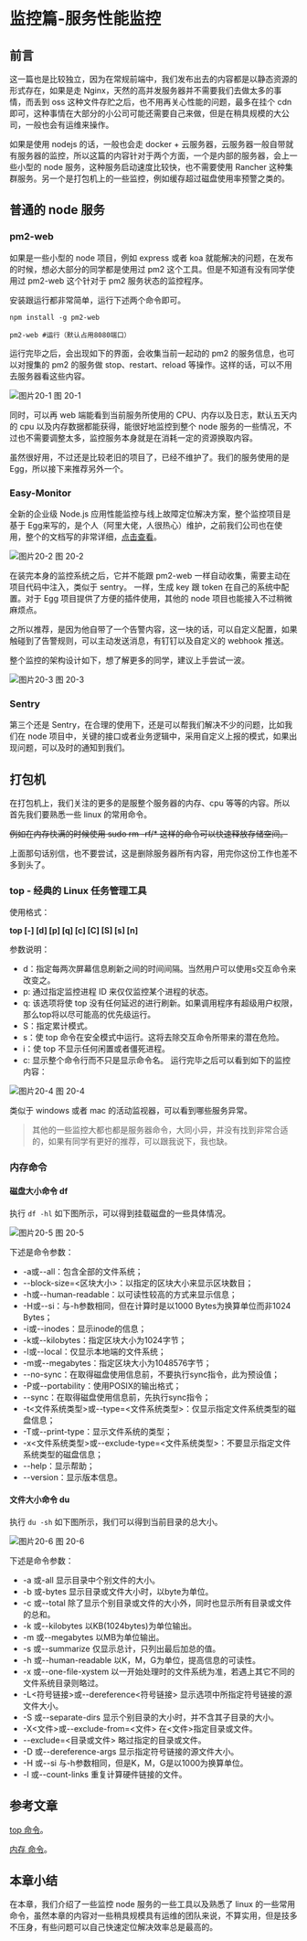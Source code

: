 # 监控篇-服务性能监控

## 前言

这一篇也是比较独立，因为在常规前端中，我们发布出去的内容都是以静态资源的形式存在，如果是走 Nginx，天然的高并发服务器并不需要我们去做太多的事情，而丢到 oss 这种文件存贮之后，也不用再关心性能的问题，最多在挂个 cdn 即可，这种事情在大部分的小公司可能还需要自己来做，但是在稍具规模的大公司，一般也会有运维来操作。

如果是使用 nodejs 的话，一般也会走 docker + 云服务器，云服务器一般自带就有服务器的监控，所以这篇的内容针对于两个方面，一个是内部的服务器，会上一些小型的 node 服务，这种服务启动速度比较快，也不需要使用 Rancher 这种集群服务。另一个是打包机上的一些监控，例如缓存超过磁盘使用率预警之类的。

## 普通的 node 服务

### pm2-web

如果是一些小型的 node 项目，例如 express 或者 koa 就能解决的问题，在发布的时候，想必大部分的同学都是使用过 pm2 这个工具。但是不知道有没有同学使用过 pm2-web 这个针对于 pm2 服务状态的监控程序。

安装跟运行都非常简单，运行下述两个命令即可。

```shell
npm install -g pm2-web
```

```shell
pm2-web #运行（默认占用8080端口）
```

运行完毕之后，会出现如下的界面，会收集当前一起动的 pm2 的服务信息，也可以对搜集的 pm2 的服务做 stop、restart、reload 等操作。这样的话，可以不用去服务器看这些内容。

<div class="image-container">
    <img src="./docs/nodeDevops/images/183.png" alt="图片20-1" title="图片20-1" >
    <span class="image-title">图 20-1 </span>
</div>

同时，可以再 web 端能看到当前服务所使用的 CPU、内存以及日志，默认五天内的 cpu 以及内存数据都能获得，能很好地监控到整个 node 服务的一些情况，不过也不需要调整太多，监控服务本身就是在消耗一定的资源换取内容。

虽然很好用，不过还是比较老旧的项目了，已经不维护了。我们的服务使用的是 Egg，所以接下来推荐另外一个。

### Easy-Monitor

全新的企业级 Node.js 应用性能监控与线上故障定位解决方案，整个监控项目是基于 Egg来写的，是个人（阿里大佬，人很热心）维护，之前我们公司也在使用，整个的文档写的非常详细，[点击查看](https://www.yuque.com/hyj1991/easy-monitor/past-and-present#8BXpJ)。

<div class="image-container">
    <img src="./docs/nodeDevops/images/184.png" alt="图片20-2" title="图片20-2" >
    <span class="image-title">图 20-2 </span>
</div>

在装完本身的监控系统之后，它并不能跟 pm2-web 一样自动收集，需要主动在项目代码中注入，类似于 sentry。 一样，生成 key 跟 token 在自己的系统中配置。对于 Egg 项目提供了方便的插件使用，其他的 node 项目也能接入不过稍微麻烦点。

之所以推荐，是因为他自带了一个告警内容，这一块的话，可以自定义配置，如果触碰到了告警规则，可以主动发送消息，有钉钉以及自定义的 webhook 推送。

整个监控的架构设计如下，想了解更多的同学，建议上手尝试一波。

<div class="image-container">
    <img src="./docs/nodeDevops/images/185.png" alt="图片20-3" title="图片20-3" >
    <span class="image-title">图 20-3 </span>
</div>

### Sentry

第三个还是 Sentry，在合理的使用下，还是可以帮我们解决不少的问题，比如我们在 node 项目中，关键的接口或者业务逻辑中，采用自定义上报的模式，如果出现问题，可以及时的通知到我们。

## 打包机

在打包机上，我们关注的更多的是服整个服务器的内存、cpu 等等的内容。所以首先我们要熟悉一些 linux 的常用命令。

<del>例如在内存快满的时候使用 sudo rm -rf/* 这样的命令可以快速释放存储空间。</del>

上面那句话别信，也不要尝试，这是删除服务器所有内容，用完你这份工作也差不多到头了。

### top - 经典的 Linux 任务管理工具

使用格式：

<strong>top [-] [d] [p] [q] [c] [C] [S] [s] [n]</strong>

参数说明：

* d：指定每两次屏幕信息刷新之间的时间间隔。当然用户可以使用s交互命令来改变之。
* p: 通过指定监控进程 ID 来仅仅监控某个进程的状态。
* q: 该选项将使 top 没有任何延迟的进行刷新。如果调用程序有超级用户权限，那么top将以尽可能高的优先级运行。
* S：指定累计模式。
* s：使 top 命令在安全模式中运行。这将去除交互命令所带来的潜在危险。
* i：使 top 不显示任何闲置或者僵死进程。
* c: 显示整个命令行而不只是显示命令名。 运行完毕之后可以看到如下的监控内容：

<div class="image-container">
    <img src="./docs/nodeDevops/images/186.png" alt="图片20-4" title="图片20-4" >
    <span class="image-title">图 20-4 </span>
</div>

类似于 windows 或者 mac 的活动监视器，可以看到哪些服务异常。

> 其他的一些监控大都也都是服务器命令，大同小异，并没有找到非常合适的，如果有同学有更好的推荐，可以跟我说下，我也缺。

### 内存命令

#### 磁盘大小命令 df

执行 `df -hl` 如下图所示，可以得到挂载磁盘的一些具体情况。

<div class="image-container">
    <img src="./docs/nodeDevops/images/187.png" alt="图片20-5" title="图片20-5" >
    <span class="image-title">图 20-5 </span>
</div>

下述是命令参数：

* -a或--all：包含全部的文件系统；
* --block-size=<区块大小>：以指定的区块大小来显示区块数目；
* -h或--human-readable：以可读性较高的方式来显示信息；
* -H或--si：与-h参数相同，但在计算时是以1000 Bytes为换算单位而非1024 Bytes；
* -i或--inodes：显示inode的信息；
* -k或--kilobytes：指定区块大小为1024字节；
* -l或--local：仅显示本地端的文件系统；
* -m或--megabytes：指定区块大小为1048576字节；
* --no-sync：在取得磁盘使用信息前，不要执行sync指令，此为预设值；
* -P或--portability：使用POSIX的输出格式；
* --sync：在取得磁盘使用信息前，先执行sync指令；
* -t<文件系统类型>或--type=<文件系统类型>：仅显示指定文件系统类型的磁盘信息；
* -T或--print-type：显示文件系统的类型；
* -x<文件系统类型>或--exclude-type=<文件系统类型>：不要显示指定文件系统类型的磁盘信息；
* --help：显示帮助；
* --version：显示版本信息。

#### 文件大小命令 du

执行 `du -sh` 如下图所示，我们可以得到当前目录的总大小。

<div class="image-container">
    <img src="./docs/nodeDevops/images/188.png" alt="图片20-6" title="图片20-6" >
    <span class="image-title">图 20-6 </span>
</div>

下述是命令参数：

* -a 或-all 显示目录中个别文件的大小。
* -b 或-bytes 显示目录或文件大小时，以byte为单位。
* -c 或--total 除了显示个别目录或文件的大小外，同时也显示所有目录或文件的总和。
* -k 或--kilobytes 以KB(1024bytes)为单位输出。
* -m 或--megabytes 以MB为单位输出。
* -s 或--summarize 仅显示总计，只列出最后加总的值。
* -h 或--human-readable 以K，M，G为单位，提高信息的可读性。
* -x 或--one-file-xystem 以一开始处理时的文件系统为准，若遇上其它不同的文件系统目录则略过。
* -L<符号链接>或--dereference<符号链接> 显示选项中所指定符号链接的源文件大小。
* -S 或--separate-dirs 显示个别目录的大小时，并不含其子目录的大小。
* -X<文件>或--exclude-from=<文件> 在<文件>指定目录或文件。
* --exclude=<目录或文件> 略过指定的目录或文件。
* -D 或--dereference-args 显示指定符号链接的源文件大小。
* -H 或--si 与-h参数相同，但是K，M，G是以1000为换算单位。
* -l 或--count-links 重复计算硬件链接的文件。

## 参考文章

[top 命令](https://www.cnblogs.com/niuben/p/12017242.html)。

[内存 命令](https://blog.csdn.net/lkforce/article/details/80917306)。

## 本章小结

在本章，我们介绍了一些监控 node 服务的一些工具以及熟悉了 linux 的一些常用命令，虽然本章的内容对一些稍具规模具有运维的团队来说，不算实用，但是技多不压身，有些问题可以自己快速定位解决效率总是最高的。